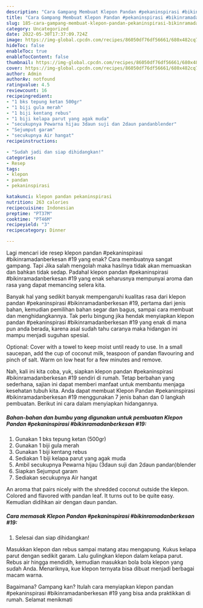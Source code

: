 ```yaml
---
description: "Cara Gampang Membuat Klepon Pandan #pekaninspirasi #bikinramadanberkesan #19 yang Sempurna, Buat Buka Puasa Lezat"
title: "Cara Gampang Membuat Klepon Pandan #pekaninspirasi #bikinramadanberkesan #19 yang Sempurna, Buat Buka Puasa Lezat"
slug: 185-cara-gampang-membuat-klepon-pandan-pekaninspirasi-bikinramadanberkesan-19-yang-sempurna-buat-buka-puasa-lezat
category: Uncategorized
date: 2022-05-30T17:37:09.724Z
image: https://img-global.cpcdn.com/recipes/86050df76df56661/680x482cq70/klepon-pandan-pekaninspirasi-bikinramadanberkesan-19-foto-resep-utama.jpg
hideToc: false
enableToc: true
enableTocContent: false
thumbnail: https://img-global.cpcdn.com/recipes/86050df76df56661/680x482cq70/klepon-pandan-pekaninspirasi-bikinramadanberkesan-19-foto-resep-utama.jpg
cover: https://img-global.cpcdn.com/recipes/86050df76df56661/680x482cq70/klepon-pandan-pekaninspirasi-bikinramadanberkesan-19-foto-resep-utama.jpg
author: Admin
authorAv: notfound
ratingvalue: 4.5
reviewcount: 16
recipeingredient:
- "1 bks tepung ketan 500gr"
- "1 biji gula merah"
- "1 biji kentang rebus"
- "1 biji kelapa parut yang agak muda"
- "secukupnya Pewarna hijau 3daun suji dan 2daun pandanblender"
- "Sejumput garam"
- "secukupnya Air hangat"
recipeinstructions:

- "Sudah jadi dan siap dihidangkan!"
categories:
- Resep
tags:
- klepon
- pandan
- pekaninspirasi

katakunci: klepon pandan pekaninspirasi 
nutrition: 263 calories
recipecuisine: Indonesian
preptime: "PT37M"
cooktime: "PT46M"
recipeyield: "3"
recipecategory: Dinner

---
```



Lagi mencari ide resep klepon pandan #pekaninspirasi #bikinramadanberkesan #19 yang enak? Cara membuatnya sangat gampang. Tapi Jika salah mengolah maka hasilnya tidak akan memuaskan dan bahkan tidak sedap. Padahal klepon pandan #pekaninspirasi #bikinramadanberkesan #19 yang enak seharusnya mempunyai aroma dan rasa yang dapat memancing selera kita.


Banyak hal yang sedikit banyak mempengaruhi kualitas rasa dari klepon pandan #pekaninspirasi #bikinramadanberkesan #19, pertama dari jenis bahan, kemudian pemilihan bahan segar dan bagus, sampai cara membuat dan menghidangkannya. Tak perlu bingung jika hendak menyiapkan klepon pandan #pekaninspirasi #bikinramadanberkesan #19 yang enak di mana pun anda berada, karena asal sudah tahu caranya maka hidangan ini mampu menjadi suguhan spesial.

Optional: Cover with a towel to keep moist until ready to use. In a small saucepan, add the cup of coconut milk, teaspoon of pandan flavouring and pinch of salt. Warm on low heat for a few minutes and remove.


Nah, kali ini kita coba, yuk, siapkan klepon pandan #pekaninspirasi #bikinramadanberkesan #19 sendiri di rumah. Tetap berbahan yang sederhana, sajian ini dapat memberi manfaat untuk membantu menjaga kesehatan tubuh kita. Anda dapat membuat Klepon Pandan #pekaninspirasi #bikinramadanberkesan #19 menggunakan 7 jenis bahan dan 0 langkah pembuatan. Berikut ini cara dalam menyiapkan hidangannya.

<!--inarticleads1-->

##### Bahan-bahan dan bumbu yang digunakan untuk pembuatan Klepon Pandan #pekaninspirasi #bikinramadanberkesan #19:

1. Gunakan 1 bks tepung ketan (500gr)
1. Gunakan 1 biji gula merah
1. Gunakan 1 biji kentang rebus
1. Sediakan 1 biji kelapa parut yang agak muda
1. Ambil secukupnya Pewarna hijau (3daun suji dan 2daun pandan)blender
1. Siapkan Sejumput garam
1. Sediakan secukupnya Air hangat


An aroma that pairs nicely with the shredded coconut outside the klepon. Colored and flavored with pandan leaf. It turns out to be quite easy. Kemudian didihkan air dengan daun pandan. 

<!--inarticleads2-->

##### Cara memasak Klepon Pandan #pekaninspirasi #bikinramadanberkesan #19:


1. Selesai dan siap dihidangkan!

Masukkan klepon dan rebus sampai matang atau mengapung. Kukus kelapa parut dengan sedikit garam. Lalu gulingkan klepon dalam kelapa parut. Rebus air hingga mendidih, kemudian masukkan bola bola klepon yang sudah Anda. Menariknya, kue klepon ternyata bisa dibuat menjadi berbagai macam warna. 

Bagaimana? Gampang kan? Itulah cara menyiapkan klepon pandan #pekaninspirasi #bikinramadanberkesan #19 yang bisa anda praktikkan di rumah. Selamat menikmati
